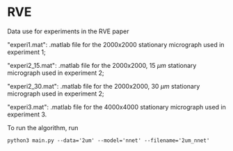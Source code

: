 # RVE
Data use for experiments in the RVE paper

"experi1.mat": .matlab file for the 2000x2000 stationary micrograph used in experiment 1;

"experi2_15.mat": .matlab file for the 2000x2000, 15 $\mu m$ stationary micrograph used in experiment 2;

"experi2_30.mat": .matlab file for the 2000x2000, 30 $\mu m$ stationary micrograph used in experiment 2;

"experi3.mat": .matlab file for the 4000x4000 stationary micrograph used in experiment 3.

To run the algorithm, run
```
python3 main.py --data='2um' --model='nnet' --filename='2um_nnet'
```
